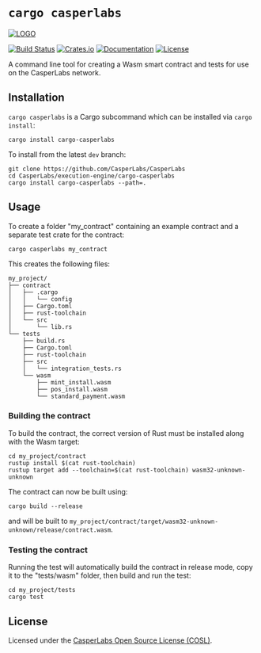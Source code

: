 # `cargo casperlabs`

[![LOGO](https://raw.githubusercontent.com/CasperLabs/CasperLabs/master/CASPERLABS_HORIZONTAL.png)](https://casperlabs.io/)

[![Build Status](https://drone-auto.casperlabs.io/api/badges/CasperLabs/CasperLabs/status.svg?branch=dev)](http://drone-auto.casperlabs.io/CasperLabs/CasperLabs)
[![Crates.io](https://img.shields.io/crates/v/cargo-casperlabs)](https://crates.io/crates/cargo-casperlabs)
[![Documentation](https://docs.rs/cargo-casperlabs/badge.svg)](https://docs.rs/cargo-casperlabs)
[![License](https://img.shields.io/badge/license-COSL-blue.svg)](https://github.com/CasperLabs/CasperLabs/blob/master/LICENSE)

A command line tool for creating a Wasm smart contract and tests for use on the CasperLabs network.

## Installation

`cargo casperlabs` is a Cargo subcommand which can be installed via `cargo install`:

```
cargo install cargo-casperlabs
```

To install from the latest `dev` branch:

```
git clone https://github.com/CasperLabs/CasperLabs
cd CasperLabs/execution-engine/cargo-casperlabs
cargo install cargo-casperlabs --path=.
```

## Usage

To create a folder "my_contract" containing an example contract and a separate test crate for the contract:

```
cargo casperlabs my_contract
```

This creates the following files:

```
my_project/
├── contract
│   ├── .cargo
│   │   └── config
│   ├── Cargo.toml
│   ├── rust-toolchain
│   └── src
│       └── lib.rs
└── tests
    ├── build.rs
    ├── Cargo.toml
    ├── rust-toolchain
    ├── src
    │   └── integration_tests.rs
    └── wasm
        ├── mint_install.wasm
        ├── pos_install.wasm
        └── standard_payment.wasm
```

### Building the contract

To build the contract, the correct version of Rust must be installed along with the Wasm target:

```
cd my_project/contract
rustup install $(cat rust-toolchain)
rustup target add --toolchain=$(cat rust-toolchain) wasm32-unknown-unknown
```

The contract can now be built using:

```
cargo build --release
```

and will be built to `my_project/contract/target/wasm32-unknown-unknown/release/contract.wasm`.

### Testing the contract

Running the test will automatically build the contract in release mode, copy it to the "tests/wasm" folder, then build
and run the test:

```
cd my_project/tests
cargo test
```

## License

Licensed under the [CasperLabs Open Source License (COSL)](https://github.com/CasperLabs/CasperLabs/blob/master/LICENSE).
